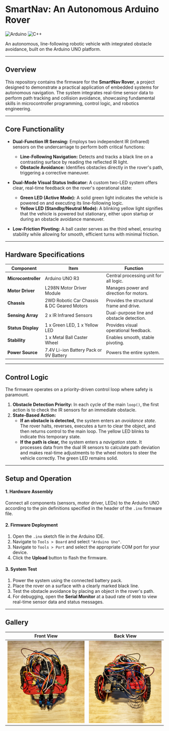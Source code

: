# SmartNav: An Autonomous Arduino Rover

![Arduino](https://img.shields.io/badge/Arduino-00979D?style=for-the-badge&logo=arduino&logoColor=white)
![C++](https://img.shields.io/badge/C%2B%2B-00599C?style=for-the-badge&logo=c%2B%2B&logoColor=white)

An autonomous, line-following robotic vehicle with integrated obstacle avoidance, built on the Arduino UNO platform.

---

## Overview

This repository contains the firmware for the **SmartNav Rover**, a project designed to demonstrate a practical application of embedded systems for autonomous navigation. The system integrates real-time sensor data to perform path tracking and collision avoidance, showcasing fundamental skills in microcontroller programming, control logic, and robotics engineering.

---

## Core Functionality

- **Dual-Function IR Sensing:** Employs two independent IR (infrared) sensors on the undercarriage to perform both critical functions:
    - **Line-Following Navigation:** Detects and tracks a black line on a contrasting surface by reading the reflected IR light.
    - **Obstacle Avoidance:** Identifies obstacles directly in the rover's path, triggering a corrective maneuver.

- **Dual-Mode Visual Status Indicator:** A custom two-LED system offers clear, real-time feedback on the rover's operational state:
  - **Green LED (Active Mode):** A solid green light indicates the vehicle is powered on and executing its line-following logic.
  - **Yellow LED (Standby/Neutral Mode):** A blinking yellow light signifies that the vehicle is powered but stationary, either upon startup or during an obstacle avoidance maneuver.

- **Low-Friction Pivoting:** A ball caster serves as the third wheel, ensuring stability while allowing for smooth, efficient turns with minimal friction.

---

## Hardware Specifications

| Component         | Item                                     | Function                               |
| ----------------- | ---------------------------------------- | -------------------------------------- |
| **Microcontroller** | Arduino UNO R3                           | Central processing unit for all logic. |
| **Motor Driver** | L298N Motor Driver Module                | Manages power and direction for motors.  |
| **Chassis** | 2WD Robotic Car Chassis & DC Geared Motors | Provides the structural frame and drive. |
| **Sensing Array** | 2 x IR Infrared Sensors                  | Dual-purpose line and obstacle detection.|
| **Status Display** | 1 x Green LED, 1 x Yellow LED            | Provides visual operational feedback.  |
| **Stability** | 1 x Metal Ball Caster Wheel              | Enables smooth, stable pivoting.       |
| **Power Source** | 7.4V Li-ion Battery Pack or 9V Battery   | Powers the entire system.              |

---

## Control Logic

The firmware operates on a priority-driven control loop where safety is paramount.

1.  **Obstacle Detection Priority:** In each cycle of the main `loop()`, the first action is to check the IR sensors for an immediate obstacle.
2.  **State-Based Action:**
    -   **If an obstacle is detected,** the system enters an *avoidance state*. The rover halts, reverses, executes a turn to clear the object, and then returns control to the main loop. The yellow LED blinks to indicate this temporary state.
    -   **If the path is clear,** the system enters a *navigation state*. It processes data from the dual IR sensors to calculate path deviation and makes real-time adjustments to the wheel motors to steer the vehicle correctly. The green LED remains solid.

---

## Setup and Operation

#### 1. Hardware Assembly
Connect all components (sensors, motor driver, LEDs) to the Arduino UNO according to the pin definitions specified in the header of the `.ino` firmware file.

#### 2. Firmware Deployment
1.  Open the `.ino` sketch file in the Arduino IDE.
2.  Navigate to `Tools > Board` and select `"Arduino Uno"`.
3.  Navigate to `Tools > Port` and select the appropriate COM port for your device.
4.  Click the **Upload** button to flash the firmware.

#### 3. System Test
1.  Power the system using the connected battery pack.
2.  Place the rover on a surface with a clearly marked black line.
3.  Test the obstacle avoidance by placing an object in the rover's path.
4.  For debugging, open the **Serial Monitor** at a baud rate of `9600` to view real-time sensor data and status messages.

---

## Gallery

| Front View                                                                                                                              | Back View                                                                                                                             |
| :-------------------------------------------------------------------------------------------------------------------------------------: | :-----------------------------------------------------------------------------------------------------------------------------------: |
| ![Front View of the SmartNav Car](https://raw.githubusercontent.com/soumyajitchattopadhyay/SmartNav-Arduino-Car/main/images/IMG_3635.PNG) | ![Back View of the SmartNav Car](https://raw.githubusercontent.com/soumyajitchattopadhyay/SmartNav-Arduino-Car/main/images/IMG_3637.PNG) |
